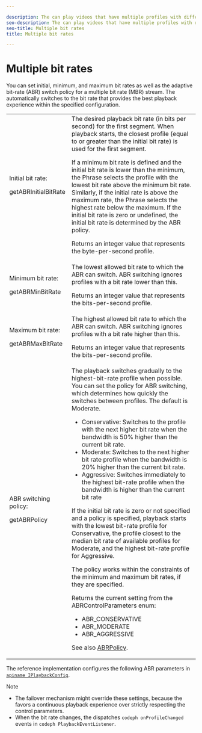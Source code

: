 ```yaml
---

description: The can play videos that have multiple profiles with different bit rates, switching between them to provide more than one quality level based on the available bandwidth. WRITER: Note that the text here is nearly identical to the text in c_psdk_abr-control-quality.xml. So if you update here, please update there, too. Or figure out a good way to put the text into the phrase library. Or maybe not--this file doesn't appear anywhere except in the original android, android_1.2, and the original dhls ditamaps. So I think it's basically obsolete. -elf Sept '15
seo-description: The can play videos that have multiple profiles with different bit rates, switching between them to provide more than one quality level based on the available bandwidth. WRITER: Note that the text here is nearly identical to the text in c_psdk_abr-control-quality.xml. So if you update here, please update there, too. Or figure out a good way to put the text into the phrase library. Or maybe not--this file doesn't appear anywhere except in the original android, android_1.2, and the original dhls ditamaps. So I think it's basically obsolete. -elf Sept '15
seo-title: Multiple bit rates
title: Multiple bit rates

---
```


# Multiple bit rates

You can set initial, minimum, and maximum bit rates as well as the adaptive bit-rate (ABR) switch policy for a multiple bit rate (MBR) stream. The  automatically switches to the bit rate that provides the best playback experience within the specified configuration.

<table id="table_3BB964A9F54B44339AECA790DDBD6C50"> 
 <tgroup cols="2"> 
  <colspec colname="col01" colnum="1" colwidth="1.00*" /> 
  <colspec colnum="2" colname="col2" colwidth="3.45*" /> 
  <tbody> 
   <tr> 
    <td colname="col01">Initial bit rate: <p><span class="codeph">getABRInitialBitRate</span> </p> </td> 
    <td colname="col2">The desired playback bit rate (in bits per second) for the first segment. When playback starts, the closest profile (equal to or greater than the initial bit rate) is used for the first segment. <p> If a minimum bit rate is defined and the initial bit rate is lower than the minimum, the 
      <ph conref="../../phrase_library_ref_impl.xml#c_psdk_phrase-library/primetime-sdk-name">
       Phrase
      </ph> selects the profile with the lowest bit rate above the minimum bit rate. Similarly, if the initial rate is above the maximum rate, the 
      <ph conref="../../phrase_library_ref_impl.xml#c_psdk_phrase-library/primetime-sdk-name">
       Phrase
      </ph> selects the highest rate below the maximum. If the initial bit rate is zero or undefined, the initial bit rate is determined by the ABR policy. </p><p>Returns an integer value that represents the byte-per-second profile. </p> </td> 
   </tr> 
   <tr> 
    <td colname="col01">Minimum bit rate: <p><span class="codeph">getABRMinBitRate</span></p> </td> 
    <td colname="col2">The lowest allowed bit rate to which the ABR can switch. ABR switching ignores profiles with a bit rate lower than this. <p>Returns an integer value that represents the bits-per-second profile. </p> </td> 
   </tr> 
   <tr> 
    <td colname="col01">Maximum bit rate: <p><span class="codeph">getABRMaxBitRate</span> </p> </td> 
    <td colname="col2">The highest allowed bit rate to which the ABR can switch. ABR switching ignores profiles with a bit rate higher than this. <p>Returns an integer value that represents the bits-per-second profile. </p> </td> 
   </tr> 
   <tr> 
    <td colname="col01">ABR switching policy: <p><span class="codeph">getABRPolicy</span></p> </td> 
    <td colname="col2">The playback switches gradually to the highest-bit-rate profile when possible. You can set the policy for ABR switching, which determines how quickly the 
     <ph conref="../../phrase_library_ref_impl.xml#c_psdk_phrase-library/primetime-sdk-name" /> switches between profiles. The default is Moderate. <p> 
      <ul id="ul_53BF29B294E140419E1E8F88E5E91BF0"> 
       <li id="li_10ED3E4AB55F470F84A71B7FBD5AD821">Conservative: Switches to the profile with the next higher bit rate when the bandwidth is 50% higher than the current bit rate. </li> 
       <li id="li_02A2CE1E61FA48BDA868F2C24CB296FE">Moderate: Switches to the next higher bit rate profile when the bandwidth is 20% higher than the current bit rate. </li> 
       <li id="li_97F2DA7C8DAB4A81A47A3FCE1D3D2D2B">Aggressive: Switches immediately to the highest bit-rate profile when the bandwidth is higher than the current bit rate </li> 
      </ul> </p> <p>If the initial bit rate is zero or not specified and a policy is specified, playback starts with the lowest bit-rate profile for Conservative, the profile closest to the median bit rate of available profiles for Moderate, and the highest bit-rate profile for Aggressive. </p><p>The policy works within the constraints of the minimum and maximum bit rates, if they are specified. </p><p>Returns the current setting from the <span class="codeph">ABRControlParameters</span> enum: 
      <ul id="ul_svm_zqn_gz"> 
       <li><span class="codeph">ABR_CONSERVATIVE</span></li> 
       <li><span class="codeph">ABR_MODERATE</span></li> 
       <li><span class="codeph">ABR_AGGRESSIVE</span></li> 
      </ul></p> <p>See also <a href="http://help.adobe.com/en_US/primetime/api/psdk/javadoc/com/adobe/mediacore/ABRControlParameters.ABRPolicy.html" scope="external" format="html"><span class="apiname">ABRPolicy</span></a>. </p> </td> 
   </tr> 
  </tbody> 
 </tgroup> 
</table>

The reference implementation configures the following ABR parameters in [`apiname IPlaybackConfig`](http://help.adobe.com/en_US/primetime/reference_implementation/android/javadoc/com/adobe/primetime/reference/config/IPlaybackConfig.html).

>[!NOTE]
>
>* The  failover mechanism might override these settings, because the  favors a continuous playback experience over strictly respecting the control parameters.
>* When the bit rate changes, the  dispatches `codeph onProfileChanged` events in `codeph PlaybackEventListener`.
>
